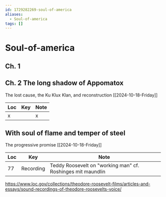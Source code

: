 ```yaml
---
id: 1729282269-soul-of-america
aliases:
  - Soul-of-america
tags: []
---
```


# Soul-of-america

## Ch. 1

## Ch. 2 The long shadow of Appomatox

The lost cause, the Ku Klux Klan, and reconstruction
[[2024-10-18-Friday]]

| Loc | Key | Note |
| --- | --- | ---- |
| x   |     | x    |

## With soul of flame and temper of steel

The progressive promise
[[2024-10-18-Friday]]

| Loc | Key       | Note                                                        |
| --- | --------- | ----------------------------------------------------------- |
| 77  | Recording | Teddy Roosevelt on "working man" cf. Roshinges mit maundlin |

https://www.loc.gov/collections/theodore-roosevelt-films/articles-and-essays/sound-recordings-of-theodore-roosevelts-voice/
